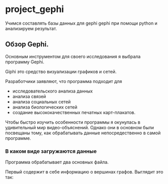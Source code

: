 # project_gephi
Учимся составлять базы данных для gephi gephi при помощи python и анализируем результат.

## Обзор Gephi.

Основным инструментом для своего исследования я выбрала программу Gephi. 

Giphi это средство визуализации графиков и сетей. 

Разработчики заявляют, что программа подходит для

- исследовательского анализа данных
- анализа связей
- анализа социальных сетей
- анализа биологических сетей
- создание высококачественных печатных карт-плакатов.

Чтобы быстро изучить особенности программы я окунулась в удивительный мир видео-объяснений. Однако они в основном были посвещаны тому, как обрабатывать данные непосредественно в самой программе.

### В каком виде загружаются данные

Программа обрабатывает два основных файла.

Первый содержит в себе информацию о вершинах графов. Выглядит это так:
